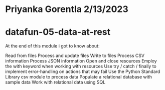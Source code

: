 # Priyanka Gorentla 2/13/2023
# datafun-05-data-at-rest

At the end of this module i got to know about:

Read from files
Process and update files
Write to files
Process CSV information
Process JSON information
Open and close resources
Employ the with keyword when working with resources
Use try / catch / finally to implement error-handling on actions that may fail
Use the Python Standard Library csv module to process data
Populate a relational database with sample data
Work with relational data using SQL
